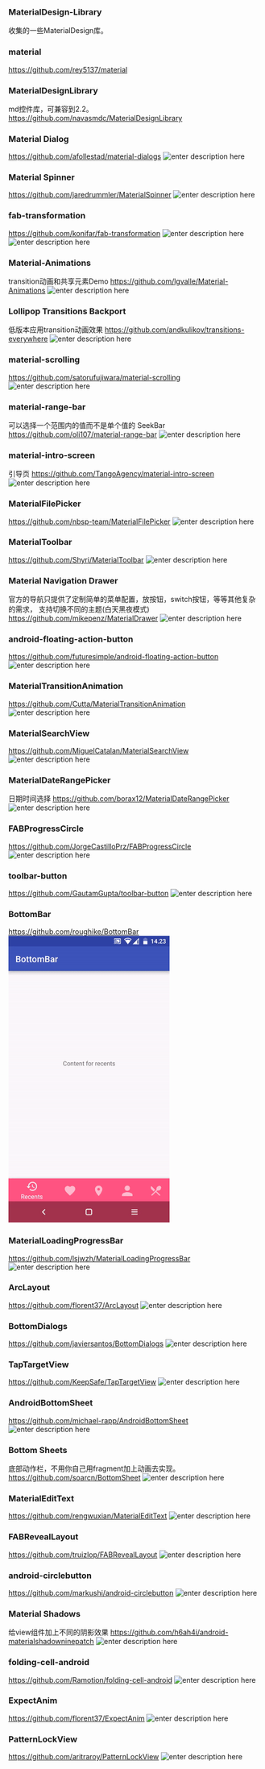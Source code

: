 ### MaterialDesign-Library
收集的一些MaterialDesign库。

### material
https://github.com/rey5137/material

### MaterialDesignLibrary
md控件库，可兼容到2.2。
https://github.com/navasmdc/MaterialDesignLibrary

### Material Dialog
https://github.com/afollestad/material-dialogs
![enter description here][1]

### Material Spinner
https://github.com/jaredrummler/MaterialSpinner
![enter description here][2]
### fab-transformation
https://github.com/konifar/fab-transformation
![enter description here][3]![enter description here][4]

### Material-Animations
transition动画和共享元素Demo
https://github.com/lgvalle/Material-Animations
![enter description here][5]

### Lollipop Transitions Backport
低版本应用transition动画效果
https://github.com/andkulikov/transitions-everywhere
![enter description here][6]

### material-scrolling
https://github.com/satorufujiwara/material-scrolling
![enter description here][7]


### material-range-bar
可以选择一个范围内的值而不是单个值的 SeekBar
https://github.com/oli107/material-range-bar
![enter description here][9]
### material-intro-screen
引导页
https://github.com/TangoAgency/material-intro-screen
![enter description here][10]
### MaterialFilePicker
https://github.com/nbsp-team/MaterialFilePicker
![enter description here][11]

### MaterialToolbar
https://github.com/Shyri/MaterialToolbar
![enter description here][12]

### Material Navigation Drawer 
官方的导航只提供了定制简单的菜单配置，放按钮，switch按钮，等等其他复杂的需求， 支持切换不同的主题(白天黑夜模式) 
https://github.com/mikepenz/MaterialDrawer
![enter description here][13]

### android-floating-action-button
https://github.com/futuresimple/android-floating-action-button
![enter description here][14]

### MaterialTransitionAnimation
https://github.com/Cutta/MaterialTransitionAnimation
![enter description here][15]
### MaterialSearchView
https://github.com/MiguelCatalan/MaterialSearchView
![enter description here][16]

### MaterialDateRangePicker
日期时间选择
https://github.com/borax12/MaterialDateRangePicker
![enter description here][17]

### FABProgressCircle
https://github.com/JorgeCastilloPrz/FABProgressCircle
![enter description here][18]
### toolbar-button
https://github.com/GautamGupta/toolbar-button
![enter description here][19]
### BottomBar
https://github.com/roughike/BottomBar
![enter description here][20]

### MaterialLoadingProgressBar
https://github.com/lsjwzh/MaterialLoadingProgressBar
![enter description here][21]
### ArcLayout
https://github.com/florent37/ArcLayout
![enter description here][22]
### BottomDialogs
https://github.com/javiersantos/BottomDialogs
![enter description here][23]
### TapTargetView
https://github.com/KeepSafe/TapTargetView
![enter description here][24]

### AndroidBottomSheet
https://github.com/michael-rapp/AndroidBottomSheet
![enter description here][25]

### Bottom Sheets
底部动作栏，不用你自己用fragment加上动画去实现。
https://github.com/soarcn/BottomSheet
![enter description here][26]

### MaterialEditText
https://github.com/rengwuxian/MaterialEditText
![enter description here][27]      

### FABRevealLayout
https://github.com/truizlop/FABRevealLayout
![enter description here][28]
### android-circlebutton
https://github.com/markushi/android-circlebutton
![enter description here][29]

### Material Shadows
给view组件加上不同的阴影效果
https://github.com/h6ah4i/android-materialshadowninepatch
![enter description here][30]

### folding-cell-android
https://github.com/Ramotion/folding-cell-android
![enter description here][31]
### ExpectAnim
https://github.com/florent37/ExpectAnim
![enter description here][32]
### PatternLockView
https://github.com/aritraroy/PatternLockView
![enter description here][33]


  [1]: https://raw.githubusercontent.com/afollestad/material-dialogs/master/art/readmeshowcase.png
  [2]: https://raw.githubusercontent.com/jaredrummler/Material-Spinner/master/demo.gif
  [3]: https://github.com/konifar/fab-transformation/raw/master/art/transform_to_toolbar.gif
  [4]: https://github.com/konifar/fab-transformation/raw/master/art/transform_to_sheet.gif
  [5]: https://raw.githubusercontent.com/lgvalle/Material-Animations/master/screenshots/transition_explode.gif
  [6]: http://hsto.org/files/df3/46d/eea/df346deea2144a069d354e2b2edf76f0.gif
  [7]: https://raw.githubusercontent.com/satorufujiwara/material-scrolling/master/arts/viewpager.gif
  [8]: https://camo.githubusercontent.com/a45273254d6db820e87b8291a0917420f542612c/68747470733a2f2f7261772e6769746875622e636f6d2f62616c7973762f6d6174657269616c2d6d656e752f6d61737465722f6172742f64656d6f5f6472617765722e676966
  [9]: https://raw.githubusercontent.com/oli107/material-range-bar/master/Screenshots/pin%20expand.gif
  [10]: https://raw.githubusercontent.com/TangoAgency/material-intro-screen/master/images/simple_slide.gif
  [11]: https://i.imgur.com/mjxs05n.png
  [12]: https://github.com/Shyri/MaterialToolbar/raw/master/images/demo-portrait.gif
  [13]: https://raw.githubusercontent.com/mikepenz/MaterialDrawer/develop/DEV/github/screenshots1.jpg
  [14]: https://github.com/futuresimple/android-floating-action-button/raw/master/screenshots/menu.gif
  [15]: https://raw.githubusercontent.com/Cutta/MaterialTransitionAnimation/master/design.gif
  [16]: https://raw.githubusercontent.com/MiguelCatalan/MaterialSearchView/master/art/voice.gif
  [17]: https://github.com/borax12/MaterialDateRangePicker/raw/master/screenshots/2.png
  [18]: https://raw.githubusercontent.com/JorgeCastilloPrz/FABProgressCircle/master/art/fabprogresscircle2.gif
  [19]: https://raw.githubusercontent.com/GautamGupta/toolbar-button/master/art/toolbar-button.gif
  [20]: https://raw.githubusercontent.com/roughike/BottomBar/master/graphics/shifting-demo.gif
  [21]: https://raw.githubusercontent.com/lsjwzh/MaterialLoadingProgressBar/master/screen.gif
  [22]: https://raw.githubusercontent.com/florent37/ArcLayout/master/media/video1.gif
  [23]: https://raw.githubusercontent.com/javiersantos/BottomDialogs/master/Screenshots/gif-1.gif
  [24]: https://raw.githubusercontent.com/KeepSafe/TapTargetView/master/.github/video.gif
  [25]: https://raw.githubusercontent.com/michael-rapp/AndroidBottomSheet/master/doc/images/example.png
  [26]: https://github.com/soarcn/BottomSheet/raw/master/art/image.png
  [27]: https://raw.githubusercontent.com/rengwuxian/MaterialEditText/master/images/material_edittext.png
  [28]: https://raw.githubusercontent.com/truizlop/FABRevealLayout/master/art/fabrl_mgsv.gif
  [29]: https://github.com/markushi/android-circlebutton/raw/master/example/example.gif
  [30]: https://github.com/h6ah4i/android-materialshadowninepatch/raw/master/pic/ics.png
  [31]: https://github.com/Ramotion/folding-cell-android/raw/master/folding_cell_preview.gif
  [32]: https://raw.githubusercontent.com/florent37/ExpectAnim/master/media/sample.gif
  [33]: https://github.com/aritraroy/PatternLockView/raw/master/screenshots/pattern_lock_view_2_small.gif
